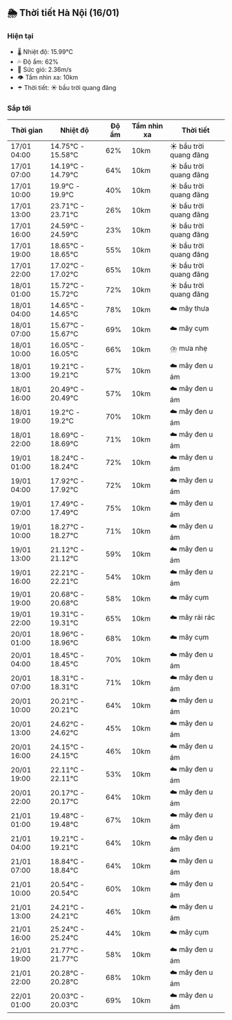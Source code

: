 ## 🌦️ Thời tiết Hà Nội (16/01)

### Hiện tại

- 🌡️ Nhiệt độ: 15.99℃
- 💦 Độ ẩm: 62%
- 💨 Sức gió: 2.36m/s
- 👁️ Tầm nhìn xa: 10km
- ☂️ Thời tiết: ☀️ bầu trời quang đãng

### Sắp tới

| Thời gian | Nhiệt độ | Độ ẩm | Tầm nhìn xa | Thời tiết |
| --- | --- | --- | --- | --- |
| 17/01 04:00 | 14.75℃ - 15.58℃ | 62% | 10km | ☀️ bầu trời quang đãng |
| 17/01 07:00 | 14.19℃ - 14.79℃ | 64% | 10km | ☀️ bầu trời quang đãng |
| 17/01 10:00 | 19.9℃ - 19.9℃ | 40% | 10km | ☀️ bầu trời quang đãng |
| 17/01 13:00 | 23.71℃ - 23.71℃ | 26% | 10km | ☀️ bầu trời quang đãng |
| 17/01 16:00 | 24.59℃ - 24.59℃ | 23% | 10km | ☀️ bầu trời quang đãng |
| 17/01 19:00 | 18.65℃ - 18.65℃ | 55% | 10km | ☀️ bầu trời quang đãng |
| 17/01 22:00 | 17.02℃ - 17.02℃ | 65% | 10km | ☀️ bầu trời quang đãng |
| 18/01 01:00 | 15.72℃ - 15.72℃ | 72% | 10km | ☀️ bầu trời quang đãng |
| 18/01 04:00 | 14.65℃ - 14.65℃ | 78% | 10km | ☁️ mây thưa |
| 18/01 07:00 | 15.67℃ - 15.67℃ | 69% | 10km | ☁️ mây cụm |
| 18/01 10:00 | 16.05℃ - 16.05℃ | 66% | 10km | ⛈️ mưa nhẹ |
| 18/01 13:00 | 19.21℃ - 19.21℃ | 57% | 10km | ☁️ mây đen u ám |
| 18/01 16:00 | 20.49℃ - 20.49℃ | 57% | 10km | ☁️ mây đen u ám |
| 18/01 19:00 | 19.2℃ - 19.2℃ | 70% | 10km | ☁️ mây đen u ám |
| 18/01 22:00 | 18.69℃ - 18.69℃ | 71% | 10km | ☁️ mây đen u ám |
| 19/01 01:00 | 18.24℃ - 18.24℃ | 72% | 10km | ☁️ mây đen u ám |
| 19/01 04:00 | 17.92℃ - 17.92℃ | 72% | 10km | ☁️ mây đen u ám |
| 19/01 07:00 | 17.49℃ - 17.49℃ | 75% | 10km | ☁️ mây đen u ám |
| 19/01 10:00 | 18.27℃ - 18.27℃ | 71% | 10km | ☁️ mây đen u ám |
| 19/01 13:00 | 21.12℃ - 21.12℃ | 59% | 10km | ☁️ mây đen u ám |
| 19/01 16:00 | 22.21℃ - 22.21℃ | 54% | 10km | ☁️ mây đen u ám |
| 19/01 19:00 | 20.68℃ - 20.68℃ | 58% | 10km | ☁️ mây cụm |
| 19/01 22:00 | 19.31℃ - 19.31℃ | 65% | 10km | ☁️ mây rải rác |
| 20/01 01:00 | 18.96℃ - 18.96℃ | 68% | 10km | ☁️ mây cụm |
| 20/01 04:00 | 18.45℃ - 18.45℃ | 70% | 10km | ☁️ mây đen u ám |
| 20/01 07:00 | 18.31℃ - 18.31℃ | 71% | 10km | ☁️ mây đen u ám |
| 20/01 10:00 | 20.21℃ - 20.21℃ | 64% | 10km | ☁️ mây đen u ám |
| 20/01 13:00 | 24.62℃ - 24.62℃ | 45% | 10km | ☁️ mây đen u ám |
| 20/01 16:00 | 24.15℃ - 24.15℃ | 46% | 10km | ☁️ mây đen u ám |
| 20/01 19:00 | 22.11℃ - 22.11℃ | 53% | 10km | ☁️ mây đen u ám |
| 20/01 22:00 | 20.17℃ - 20.17℃ | 64% | 10km | ☁️ mây đen u ám |
| 21/01 01:00 | 19.48℃ - 19.48℃ | 67% | 10km | ☁️ mây đen u ám |
| 21/01 04:00 | 19.21℃ - 19.21℃ | 64% | 10km | ☁️ mây đen u ám |
| 21/01 07:00 | 18.84℃ - 18.84℃ | 64% | 10km | ☁️ mây đen u ám |
| 21/01 10:00 | 20.54℃ - 20.54℃ | 60% | 10km | ☁️ mây đen u ám |
| 21/01 13:00 | 24.21℃ - 24.21℃ | 46% | 10km | ☁️ mây đen u ám |
| 21/01 16:00 | 25.24℃ - 25.24℃ | 44% | 10km | ☁️ mây cụm |
| 21/01 19:00 | 21.77℃ - 21.77℃ | 58% | 10km | ☁️ mây đen u ám |
| 21/01 22:00 | 20.28℃ - 20.28℃ | 68% | 10km | ☁️ mây đen u ám |
| 22/01 01:00 | 20.03℃ - 20.03℃ | 69% | 10km | ☁️ mây đen u ám |
